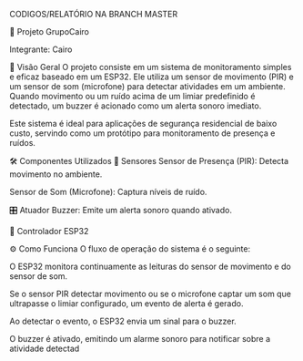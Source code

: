 CODIGOS/RELATÓRIO NA BRANCH MASTER

🚨 Projeto GrupoCairo

Integrante: Cairo

📖 Visão Geral
O projeto consiste em um sistema de monitoramento simples e eficaz baseado em um ESP32. Ele utiliza um sensor de movimento (PIR) e um sensor de som (microfone) para detectar atividades em um ambiente. Quando movimento ou um ruído acima de um limiar predefinido é detectado, um buzzer é acionado como um alerta sonoro imediato.

Este sistema é ideal para aplicações de segurança residencial de baixo custo, servindo como um protótipo para monitoramento de presença e ruídos.

🛠️ Componentes Utilizados
📡 Sensores
Sensor de Presença (PIR): Detecta movimento no ambiente.

Sensor de Som (Microfone): Captura níveis de ruído.

🎛️ Atuador
Buzzer: Emite um alerta sonoro quando ativado.

🧠 Controlador
ESP32

⚙️ Como Funciona
O fluxo de operação do sistema é o seguinte:

O ESP32 monitora continuamente as leituras do sensor de movimento e do sensor de som.

Se o sensor PIR detectar movimento ou se o microfone captar um som que ultrapasse o limiar configurado, um evento de alerta é gerado.

Ao detectar o evento, o ESP32 envia um sinal para o buzzer.

O buzzer é ativado, emitindo um alarme sonoro para notificar sobre a atividade detectad
